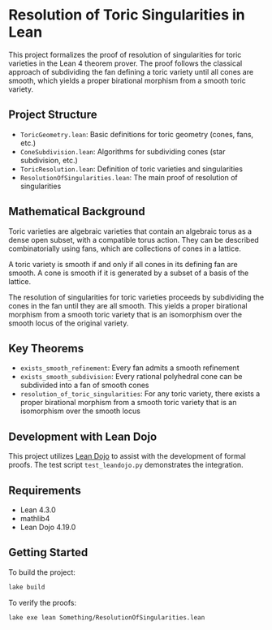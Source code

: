# Resolution of Toric Singularities in Lean

This project formalizes the proof of resolution of singularities for toric varieties in the Lean 4 theorem prover. The proof follows the classical approach of subdividing the fan defining a toric variety until all cones are smooth, which yields a proper birational morphism from a smooth toric variety.

## Project Structure

- `ToricGeometry.lean`: Basic definitions for toric geometry (cones, fans, etc.)
- `ConeSubdivision.lean`: Algorithms for subdividing cones (star subdivision, etc.)
- `ToricResolution.lean`: Definition of toric varieties and singularities
- `ResolutionOfSingularities.lean`: The main proof of resolution of singularities

## Mathematical Background

Toric varieties are algebraic varieties that contain an algebraic torus as a dense open subset, with a compatible torus action. They can be described combinatorially using fans, which are collections of cones in a lattice.

A toric variety is smooth if and only if all cones in its defining fan are smooth. A cone is smooth if it is generated by a subset of a basis of the lattice.

The resolution of singularities for toric varieties proceeds by subdividing the cones in the fan until they are all smooth. This yields a proper birational morphism from a smooth toric variety that is an isomorphism over the smooth locus of the original variety.

## Key Theorems

- `exists_smooth_refinement`: Every fan admits a smooth refinement
- `exists_smooth_subdivision`: Every rational polyhedral cone can be subdivided into a fan of smooth cones
- `resolution_of_toric_singularities`: For any toric variety, there exists a proper birational morphism from a smooth toric variety that is an isomorphism over the smooth locus

## Development with Lean Dojo

This project utilizes [Lean Dojo](https://github.com/lean-dojo/LeanDojo) to assist with the development of formal proofs. The test script `test_leandojo.py` demonstrates the integration.

## Requirements

- Lean 4.3.0
- mathlib4
- Lean Dojo 4.19.0

## Getting Started

To build the project:

```bash
lake build
```

To verify the proofs:

```bash
lake exe lean Something/ResolutionOfSingularities.lean
```
